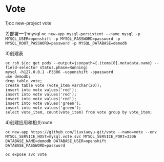 # Vote

1)oc new-project vote

2)部署一个mysql 
`oc new-app mysql-persistent --name mysql -p MYSQL_USER=openshift -p MYSQL_PASSWORD=password -p MYSQL_ROOT_PASSWORD=password -p MYSQL_DATABASE=demodb`

3)创建表

```
oc rsh $(oc get pods --output=jsonpath={.items[0].metadata.name} --field-selector status.phase=Running)
mysql -h127.0.0.1 -P3306 -uopenshift -ppassword
use demodb;
drop table vote;
create table vote (vote_item varchar(20));
insert into vote values('red');
insert into vote values('red');
insert into vote values('red');
insert into vote values('green');
insert into vote values('green');
select vote_item, count(vote_item) from vote group by vote_item;
```

4)创建应用和相关route 

```
oc new-app https://github.com/liuxiaoyu-git/vote --name=vote --env MYSQL_SERVICE_HOST=mysql.vote.svc MYSQL_SERVICE_PORT=3306 DATABASE_NAME=demodb DATABASE_USER=openshift DATABASE_PASSWORD=password

oc expose svc vote
```

